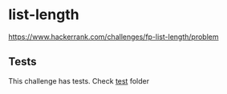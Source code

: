 # list-length

<https://www.hackerrank.com/challenges/fp-list-length/problem>

## Tests

This challenge has tests. Check [test](test/) folder

